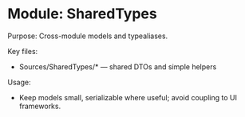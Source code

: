 # Module: SharedTypes

Purpose: Cross-module models and typealiases.

Key files:
- Sources/SharedTypes/* — shared DTOs and simple helpers

Usage:
- Keep models small, serializable where useful; avoid coupling to UI frameworks.
